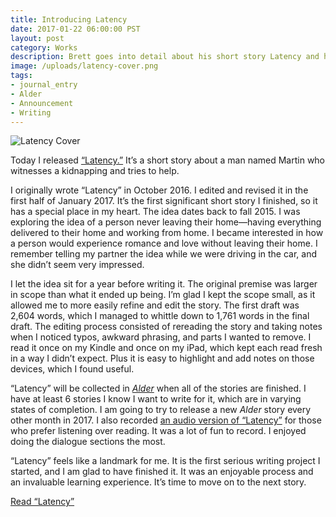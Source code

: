```yaml
---
title: Introducing Latency
date: 2017-01-22 06:00:00 PST
layout: post
category: Works
description: Brett goes into detail about his short story Latency and how it came to be.
image: /uploads/latency-cover.png
tags:
- journal_entry
- Alder
- Announcement
- Writing
---
```



![Latency Cover](/uploads/latency-cover.png)

Today I released [“Latency.”](/latency) It’s a short story about a man named Martin who witnesses a kidnapping and tries to help.

I originally wrote “Latency” in October 2016. I edited and revised it in the first half of January 2017. It’s the first significant short story I finished, so it has a special place in my heart. The idea dates back to fall 2015. I was exploring the idea of a person never leaving their home—having everything delivered to their home and working from home. I became interested in how a person would experience romance and love without leaving their home. I remember telling my partner the idea while we were driving in the car, and she didn’t seem very impressed.

I let the idea sit for a year before writing it. The original premise was larger in scope than what it ended up being. I’m glad I kept the scope small, as it allowed me to more easily refine and edit the story. The first draft was 2,604 words, which I managed to whittle down to 1,761 words in the final draft. The editing process consisted of rereading the story and taking notes when I noticed typos, awkward phrasing, and parts I wanted to remove. I read it once on my Kindle and once on my iPad, which kept each read fresh in a way I didn’t expect. Plus it is easy to highlight and add notes on those devices, which I found useful.

“Latency” will be collected in [_Alder_](/alder) when all of the stories are finished. I have at least 6 stories I know I want to write for it, which are in varying states of completion. I am going to try to release a new _Alder_ story every other month in 2017. I also recorded [an audio version of “Latency”](https://soundcloud.com/brettchalupa/latency) for those who prefer listening over reading. It was a lot of fun to record. I enjoyed doing the dialogue sections the most.

“Latency” feels like a landmark for me. It is the first serious writing project I started, and I am glad to have finished it. It was an enjoyable process and an invaluable learning experience. It’s time to move on to the next story.

 [Read “Latency”](/latency)